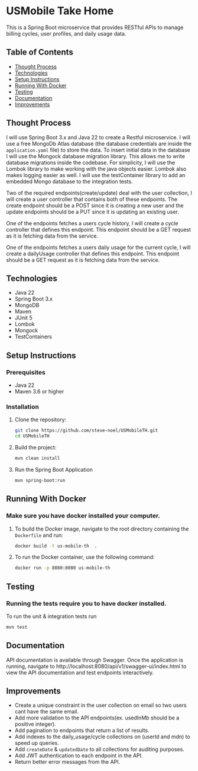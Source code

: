 # USMobile Take Home

This is a Spring Boot microservice that provides RESTful APIs to manage billing cycles, user profiles, and daily usage data. 


## Table of Contents
- [Thought Process](#thought-process)
- [Technologies](#technologies)
- [Setup Instructions](#setup-instructions)
- [Running With Docker](#running-with-docker)
- [Testing](#testing)
- [Documentation](#documentation)
- [Improvements](#improvements)

## Thought Process
I will use Spring Boot 3.x  and Java 22 to create a Restful microservice. I will use a free MongoDb Atlas database
(the database credentials are inside the `application.yaml` file) to store the data.
To insert initial data in the database I will use the Mongock database migration library. This allows 
me to write database migrations inside the codebase. For simplicity, I will use the Lombok library to 
make working with the java objects easier. Lombok also makes logging easier as well. I will use the testContainer library 
to add an embedded Mongo database to the integration tests.

Two of the required endpoints(create/update) deal with the user collection, I will create a user controller 
that contains both of these endpoints. The create endpoint should be a POST since it is creating a new user and 
the update endpoints should be a PUT since it is updating an existing user.

One of the endpoints fetches a users cycle history, I will create a cycle controller that defines this endpoint.
This endpoint should be a GET request as it is fetching data from the service.

One of the endpoints fetches a users daily usage for the current cycle, I will create a dailyUsage controller that defines this endpoint.
This endpoint should be a GET request as it is fetching data from the service.

## Technologies
- Java 22
- Spring Boot 3.x
- MongoDB
- Maven
- JUnit 5
- Lombok
- Mongock
- TestContainers

## Setup Instructions

### Prerequisites
- Java 22
- Maven 3.6 or higher

### Installation
1. Clone the repository:
    ```bash
    git clone https://github.com/steve-noel/USMobileTH.git
    cd USMobileTH
    ```
   
2. Build the project:
    ```bash
    mvn clean install
    ```
4. Run the Spring Boot Application
    ```bash
    mvn spring-boot:run
    ```
## Running With Docker
### Make sure you have docker installed your computer.

1. To build the Docker image, navigate to the root directory containing the `Dockerfile` and run:
   ```bash
   docker build -t us-mobile-th  .
   ```
2. To run the Docker container, use the following command:
   ```bash
   docker run -p 8080:8080 us-mobile-th
   ```
## Testing
### Running the tests require you to have docker installed.
To run the unit & integration tests run 
```bash
mvn test
```

## Documentation
API documentation is available through Swagger. 
Once the application is running, navigate to http://localhost:8080/api/v1/swagger-ui/index.html 
to view the API documentation and test endpoints interactively.

## Improvements

- Create a unique constraint in the user collection on email so two users cant have the same email.
- Add more validation to the API endpoints(ex. usedInMb should be a positive integer).
- Add pagination to endpoints that return a list of results.
- Add indexes to the daily_usage/cycle collections on (userId and mdn) to speed up queries.
- Add `createDate` & `updatedDate` to all collections for auditing purposes.
- Add JWT authentication to each endpoint in the API.
- Return better error messages from the API.
